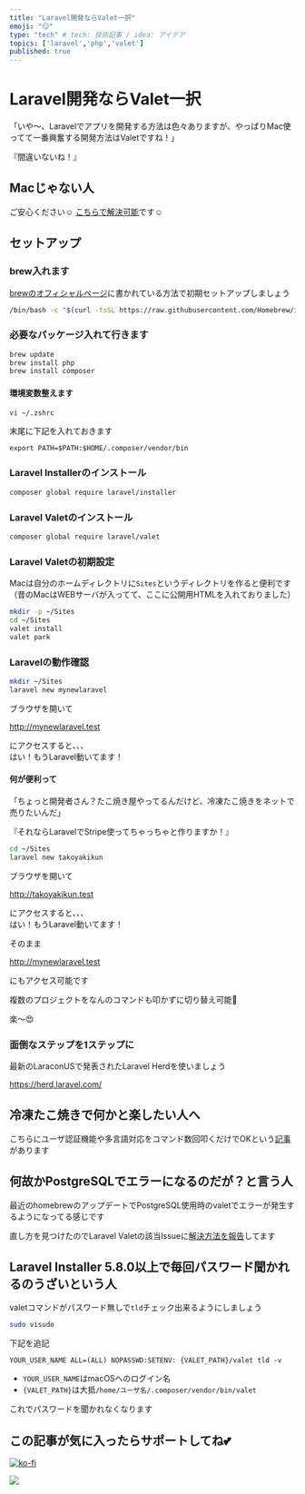 ```yaml
---
title: "Laravel開発ならValet一択"
emoji: "😏"
type: "tech" # tech: 技術記事 / idea: アイデア
topics: ['laravel','php','valet']
published: true
---
```

# Laravel開発ならValet一択

「いや〜、Laravelでアプリを開発する方法は色々ありますが、やっぱりMac使ってて一番興奮する開発方法はValetですね！」

『間違いないね！』

## Macじゃない人

ご安心ください☺️
[こちらで解決可能](https://apple.com/jp)です☺️

## セットアップ

### brew入れます

[brewのオフィシャルページ](https://brew.sh/)に書かれている方法で初期セットアップしましょう

```bash
/bin/bash -c "$(curl -fsSL https://raw.githubusercontent.com/Homebrew/install/HEAD/install.sh)"
```

### 必要なパッケージ入れて行きます

```bash
brew update
brew install php
brew install composer
```

#### 環境変数整えます

```bash
vi ~/.zshrc
```

末尾に下記を入れておきます

```vim
export PATH=$PATH:$HOME/.composer/vendor/bin
```

### Laravel Installerのインストール

```bash
composer global require laravel/installer
```

### Laravel Valetのインストール

```bash
composer global require laravel/valet
```


### Laravel Valetの初期設定

Macは自分のホームディレクトリに`Sites`というディレクトリを作ると便利です（昔のMacはWEBサーバが入ってて、ここに公開用HTMLを入れておりました）

```bash
mkdir -p ~/Sites
cd ~/Sites
valet install
valet park
```

### Laravelの動作確認

```bash
mkdir ~/Sites
laravel new mynewlaravel
```

ブラウザを開いて

http://mynewlaravel.test

にアクセスすると、、、<br>
はい！もうLaravel動いてます！

#### 何が便利って

「ちょっと開発者さん？たこ焼き屋やってるんだけど、冷凍たこ焼きをネットで売りたいんだ」

『それならLaravelでStripe使ってちゃっちゃと作りますか！』

```bash
cd ~/Sites
laravel new takoyakikun
```

ブラウザを開いて

http://takoyakikun.test

にアクセスすると、、、<br>
はい！もうLaravel動いてます！

そのまま

http://mynewlaravel.test

にもアクセス可能です

複数のプロジェクトをなんのコマンドも叩かずに切り替え可能🤯

楽〜😍

### 面倒なステップを1ステップに

最新のLaraconUSで発表されたLaravel Herdを使いましょう

https://herd.laravel.com/

## 冷凍たこ焼きで何かと楽したい人へ

こちらにユーザ認証機能や多言語対応をコマンド数回叩くだけでOKという[記事](https://zenn.dev/circleback/articles/larave-three-commands)があります


## 何故かPostgreSQLでエラーになるのだが？と言う人

最近のhomebrewのアップデートでPostgreSQL使用時のvaletでエラーが発生するようになってる感じです

直し方を見つけたのでLaravel Valetの該当Issueに[解決方法を報告](https://github.com/laravel/valet/issues/1433#issuecomment-1653419658)してます

## Laravel Installer 5.8.0以上で毎回パスワード聞かれるのうざいという人
valetコマンドがパスワード無しで`tld`チェック出来るようにしましょう
```bash
sudo visudo
```
下記を追記
```vim
YOUR_USER_NAME ALL=(ALL) NOPASSWD:SETENV: {VALET_PATH}/valet tld -v
```
- `YOUR_USER_NAME`はmacOSへのログイン名
- `{VALET_PATH}`は大抵`/home/ユーザ名/.composer/vendor/bin/valet`

これでパスワードを聞かれなくなります

## この記事が気に入ったらサポートしてね💕

[![ko-fi](https://ko-fi.com/img/githubbutton_sm.svg)](https://ko-fi.com/X7X8O7KCU)

 [![](https://img.shields.io/static/v1?label=Sponsor&message=%E2%9D%A4&logo=GitHub&color=%23fe8e86)](https://github.com/sponsors/askdkc)
